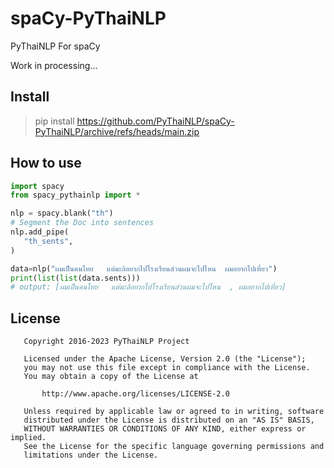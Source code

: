 # spaCy-PyThaiNLP
PyThaiNLP For spaCy

Work in processing...

## Install

> pip install https://github.com/PyThaiNLP/spaCy-PyThaiNLP/archive/refs/heads/main.zip

## How to use

```python
import spacy
from spacy_pythainlp import *

nlp = spacy.blank("th")
# Segment the Doc into sentences
nlp.add_pipe(
   "th_sents", 
)

data=nlp("ผมเป็นคนไทย   แต่มะลิอยากไปโรงเรียนส่วนผมจะไปไหน  ผมอยากไปเที่ยว")
print(list(list(data.sents)))
# output: [ผมเป็นคนไทย   แต่มะลิอยากไปโรงเรียนส่วนผมจะไปไหน  , ผมอยากไปเที่ยว]
```

## License

```
   Copyright 2016-2023 PyThaiNLP Project

   Licensed under the Apache License, Version 2.0 (the "License");
   you may not use this file except in compliance with the License.
   You may obtain a copy of the License at

       http://www.apache.org/licenses/LICENSE-2.0

   Unless required by applicable law or agreed to in writing, software
   distributed under the License is distributed on an "AS IS" BASIS,
   WITHOUT WARRANTIES OR CONDITIONS OF ANY KIND, either express or implied.
   See the License for the specific language governing permissions and
   limitations under the License.
```